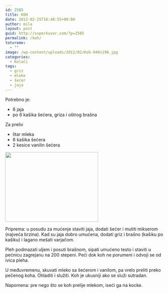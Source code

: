 ```yaml
---
id: 2585
title: KOH
date: 2012-02-25T16:48:55+00:00
author: mila
layout: post
guid: http://superkuvar.com/?p=2585
permalink: /koh/
totvreme:
  - ""
image: /wp-content/uploads/2012/02/Koh-940x198.jpg
categories:
  - Kolači
tags:
  - griz
  - mleko
  - šećer
  - jaja
---
```

Potrebno je:

  * 6 jaja
  * po 6 kašika šećera, griza i oštrog brašna

Za preliv

  * litar mleka
  * 6 kašika šećera
  * 2 kesice vanilin šećera

<img class="alignnone size-medium wp-image-2586" title="Koh" src="//superkuvar.com/wp-content/uploads/2012/02/Koh-e1330188305450.jpg" alt="" width="295" height="221" /> 

Priprema: u posudu za mućenje staviti jaja, dodati šećer i mutiti mikserom (najveća brzina). Kad su jaja dobro umućena, dodati griz i brašno (kašiku po kašiku) i lagano mešati varjačom.

Pleh podmazati uljem i posuti brašnom, sipati umućeno testo i staviti u pećnicu zagrejanu na 200 stepeni. Peći dok koh ne porumeni i odvoji se od ivica pleha.

U međuvremenu, skuvati mleko sa šećerom i vanilom, pa vrelo preliti preko pečenog koha. Ohladiti i služiti. Koh je ukusniji ako se služi sutradan.

Napomena: pre nego što se koh prelije mlekom, iseći ga na kocke.